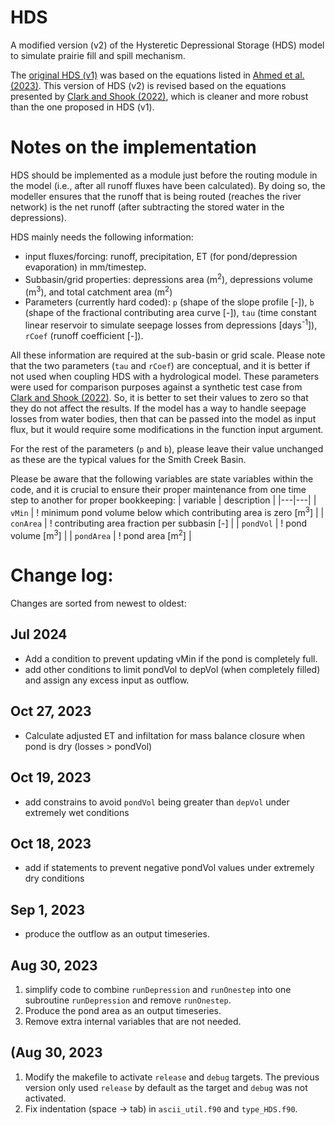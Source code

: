 # HDS
A modified version (v2) of the Hysteretic Depressional Storage (HDS) model to simulate prairie fill and spill mechanism.

The [original HDS (v1)](https://github.com/UC-HAL/HYPE-HDS) was based on the equations listed in [Ahmed et al. (2023)](https://doi.org/10.1016/j.envsoft.2023.105769). This version of HDS (v2) is revised based on the equations presented by [Clark and Shook (2022)](https://doi.org/10.1029/2022WR032694), which is cleaner and more robust than the one proposed in HDS (v1).

# Notes on the implementation

HDS should be implemented as a module just before the routing module in the model (i.e., after all runoff fluxes have been calculated). By doing so, the modeller ensures that the runoff that is being routed (reaches the river network) is the net runoff (after subtracting the stored water in the depressions).

HDS mainly needs the following information:

* input fluxes/forcing: runoff, precipitation, ET (for pond/depression evaporation) in mm/timestep.
* Subbasin/grid properties: depressions area (m<sup>2</sup>), depressions volume (m<sup>3</sup>), and total catchment area (m<sup>2</sup>)
* Parameters (currently hard coded): `p` (shape of the slope profile [-]), `b` (shape of the fractional contributing area curve [-]), `tau` (time constant linear reservoir to simulate seepage losses from depressions [days<sup>-1</sup>]), `rCoef` (runoff coefficient [-]).

All these information are required at the sub-basin or grid scale. Please note that the two parameters (`tau` and `rCoef`) are conceptual, and it is better if not used when coupling HDS with a hydrological model. These parameters were used for comparison purposes against a synthetic test case from [Clark and Shook (2022)](https://doi.org/10.1029/2022WR032694). So, it is better to set their values to zero so that they do not affect the results. If the model has a way to handle seepage losses from water bodies, then that can be passed into the model as input flux, but it would require some modifications in the function input argument.

For the rest of the parameters (`p` and `b`), please leave their value unchanged as these are the typical values for the Smith Creek Basin.

Please be aware that the following variables are state variables within the code, and it is crucial to ensure their proper maintenance from one time step to another for proper bookkeeping:
| variable  | description  |
|---|---|
| `vMin`     |          ! minimum pond volume below which contributing area is zero [m<sup>3</sup>] |
| `conArea`  |          ! contributing area fraction per subbasin [-] |
| `pondVol`  |          ! pond volume [m<sup>3</sup>] |
| `pondArea` |          ! pond area [m<sup>2</sup>] |

# Change log:
Changes are sorted from newest to oldest:
## Jul 2024
* Add a condition to prevent updating vMin if the pond is completely full.
* add other conditions to limit pondVol to depVol (when completely filled) and assign any excess input as outflow.
## Oct 27, 2023
* Calculate adjusted ET and infiltation for mass balance closure when pond is dry (losses > pondVol)
## Oct 19, 2023
* add constrains to avoid `pondVol` being greater than `depVol` under extremely wet conditions
## Oct 18, 2023
* add if statements to prevent negative pondVol values under extremely dry conditions
## Sep 1, 2023
* produce the outflow as an output timeseries.

## Aug 30, 2023
1. simplify code to combine `runDepression` and `runOnestep` into one subroutine `runDepression` and remove `runOnestep`.
2. Produce the pond area as an output timeseries.
3. Remove extra internal variables that are not needed.

## (Aug 30, 2023
1. Modify the makefile to activate `release` and `debug` targets. The previous version only used `release` by default as the target and `debug` was not activated.
2. Fix indentation (space -> tab) in `ascii_util.f90` and `type_HDS.f90`.
